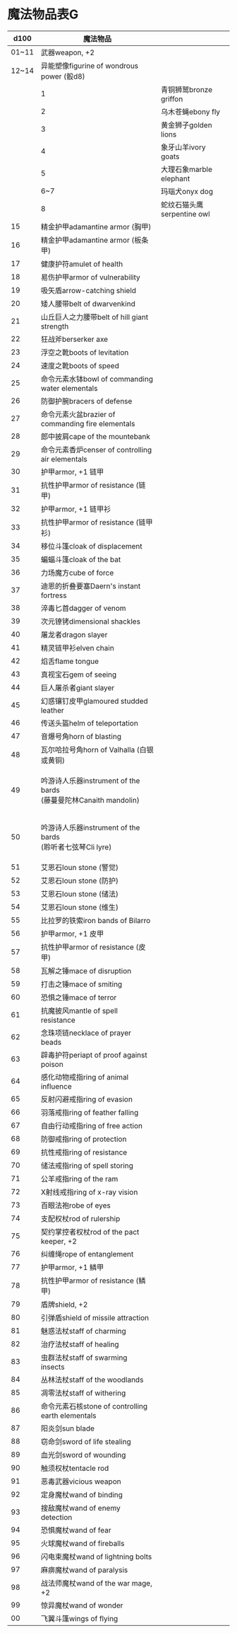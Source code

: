 # 魔法物品表G



| **d100** | **魔法物品**                                                        |                      |
| -------- | --------------------------------------------------------------- | -------------------- |
| 01\~11   | 武器weapon, +2                                                    |                      |
| 12\~14   | 异能塑像figurine of wondrous power (骰d8)                            |                      |
|          | 1                                                               | 青铜狮鹫bronze griffon   |
|          | 2                                                               | 乌木苍蝇ebony fly        |
|          | 3                                                               | 黄金狮子golden lions     |
|          | 4                                                               | 象牙山羊ivory goats      |
|          | 5                                                               | 大理石象marble elephant  |
|          | 6\~7                                                            | 玛瑙犬onyx dog          |
|          | 8                                                               | 蛇纹石猫头鹰serpentine owl |
| 15       | 精金护甲adamantine armor (胸甲)                                       |                      |
| 16       | 精金护甲adamantine armor (板条甲)                                      |                      |
| 17       | 健康护符amulet of health                                            |                      |
| 18       | 易伤护甲armor of vulnerability                                      |                      |
| 19       | 吸矢盾arrow-catching shield                                        |                      |
| 20       | 矮人腰带belt of dwarvenkind                                         |                      |
| 21       | 山丘巨人之力腰带belt of hill giant strength                             |                      |
| 22       | 狂战斧berserker axe                                                |                      |
| 23       | 浮空之靴boots of levitation                                         |                      |
| 24       | 速度之靴boots of speed                                              |                      |
| 25       | 命令元素水钵bowl of commanding water elementals                       |                      |
| 26       | 防御护腕bracers of defense                                          |                      |
| 27       | 命令元素火盆brazier of commanding fire elementals                     |                      |
| 28       | 郎中披肩cape of the mountebank                                      |                      |
| 29       | 命令元素香炉censer of controlling air elementals                      |                      |
| 30       | 护甲armor, +1 链甲                                                  |                      |
| 31       | 抗性护甲armor of resistance (链甲)                                    |                      |
| 32       | 护甲armor, +1 链甲衫                                                 |                      |
| 33       | 抗性护甲armor of resistance (链甲衫)                                   |                      |
| 34       | 移位斗篷cloak of displacement                                       |                      |
| 35       | 蝙蝠斗篷cloak of the bat                                            |                      |
| 36       | 力场魔方cube of force                                               |                      |
| 37       | 迪恩的折叠要塞Daern's instant fortress                                 |                      |
| 38       | 淬毒匕首dagger of venom                                             |                      |
| 39       | 次元镣铐dimensional shackles                                        |                      |
| 40       | 屠龙者dragon slayer                                                |                      |
| 41       | 精灵链甲衫elven chain                                                |                      |
| 42       | 焰舌flame tongue                                                  |                      |
| 43       | 真视宝石gem of seeing                                               |                      |
| 44       | 巨人屠杀者giant slayer                                               |                      |
| 45       | 幻惑镶钉皮甲glamoured studded leather                                 |                      |
| 46       | 传送头盔helm of teleportation                                       |                      |
| 47       | 音爆号角horn of blasting                                            |                      |
| 48       | 瓦尔哈拉号角horn of Valhalla (白银或黄铜)                                  |                      |
| 49       | <p>吟游诗人乐器instrument of the bards<br>(藤蔓曼陀林Canaith mandolin)</p> |                      |
| 50       | <p>吟游诗人乐器instrument of the bards<br>(聆听者七弦琴Cli lyre)</p>        |                      |
| 51       | 艾恩石Ioun stone (警觉)                                              |                      |
| 52       | 艾恩石Ioun stone (防护)                                              |                      |
| 53       | 艾恩石Ioun stone (储法)                                              |                      |
| 54       | 艾恩石Ioun stone (维生)                                              |                      |
| 55       | 比拉罗的铁索iron bands of Bilarro                                     |                      |
| 56       | 护甲armor, +1 皮甲                                                  |                      |
| 57       | 抗性护甲armor of resistance (皮甲)                                    |                      |
| 58       | 瓦解之锤mace of disruption                                          |                      |
| 59       | 打击之锤mace of smiting                                             |                      |
| 60       | 恐惧之锤mace of terror                                              |                      |
| 61       | 抗魔披风mantle of spell resistance                                  |                      |
| 62       | 念珠项链necklace of prayer beads                                    |                      |
| 63       | 辟毒护符periapt of proof against poison                             |                      |
| 64       | 感化动物戒指ring of animal influence                                  |                      |
| 65       | 反射闪避戒指ring of evasion                                           |                      |
| 66       | 羽落戒指ring of feather falling                                     |                      |
| 67       | 自由行动戒指ring of free action                                       |                      |
| 68       | 防御戒指ring of protection                                          |                      |
| 69       | 抗性戒指ring of resistance                                          |                      |
| 70       | 储法戒指ring of spell storing                                       |                      |
| 71       | 公羊戒指ring of the ram                                             |                      |
| 72       | X射线戒指ring of x-ray vision                                       |                      |
| 73       | 百眼法袍robe of eyes                                                |                      |
| 74       | 支配权杖rod of rulership                                            |                      |
| 75       | 契约掌控者权杖rod of the pact keeper, +2                               |                      |
| 76       | 纠缠绳rope of entanglement                                         |                      |
| 77       | 护甲armor, +1 鳞甲                                                  |                      |
| 78       | 抗性护甲armor of resistance (鳞甲)                                    |                      |
| 79       | 盾牌shield, +2                                                    |                      |
| 80       | 引弹盾shield of missile attraction                                 |                      |
| 81       | 魅惑法杖staff of charming                                           |                      |
| 82       | 治疗法杖staff of healing                                            |                      |
| 83       | 虫群法杖staff of swarming insects                                   |                      |
| 84       | 丛林法杖staff of the woodlands                                      |                      |
| 85       | 凋零法杖staff of withering                                          |                      |
| 86       | 命令元素石核stone of controlling earth elementals                     |                      |
| 87       | 阳炎剑sun blade                                                    |                      |
| 88       | 窃命剑sword of life stealing                                       |                      |
| 89       | 血光剑sword of wounding                                            |                      |
| 90       | 触须权杖tentacle rod                                                |                      |
| 91       | 恶毒武器vicious weapon                                              |                      |
| 92       | 定身魔杖wand of binding                                             |                      |
| 93       | 搜敌魔杖wand of enemy detection                                     |                      |
| 94       | 恐惧魔杖wand of fear                                                |                      |
| 95       | 火球魔杖wand of fireballs                                           |                      |
| 96       | 闪电束魔杖wand of lightning bolts                                    |                      |
| 97       | 麻痹魔杖wand of paralysis                                           |                      |
| 98       | 战法师魔杖wand of the war mage, +2                                   |                      |
| 99       | 惊异魔杖wand of wonder                                              |                      |
| 00       | 飞翼斗篷wings of flying                                             |                      |
